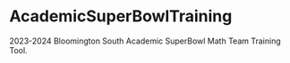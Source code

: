 # AcademicSuperBowlTraining
2023-2024 Bloomington South Academic SuperBowl Math Team Training Tool. 
